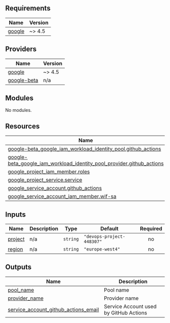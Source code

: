 

<!-- BEGIN_TF_DOCS -->
## Requirements

| Name | Version |
|------|---------|
| <a name="requirement_google"></a> [google](#requirement\_google) | ~> 4.5 |

## Providers

| Name | Version |
|------|---------|
| <a name="provider_google"></a> [google](#provider\_google) | ~> 4.5 |
| <a name="provider_google-beta"></a> [google-beta](#provider\_google-beta) | n/a |

## Modules

No modules.

## Resources

| Name | Type |
|------|------|
| [google-beta_google_iam_workload_identity_pool.github_actions](https://registry.terraform.io/providers/hashicorp/google-beta/latest/docs/resources/google_iam_workload_identity_pool) | resource |
| [google-beta_google_iam_workload_identity_pool_provider.github_actions](https://registry.terraform.io/providers/hashicorp/google-beta/latest/docs/resources/google_iam_workload_identity_pool_provider) | resource |
| [google_project_iam_member.roles](https://registry.terraform.io/providers/hashicorp/google/latest/docs/resources/project_iam_member) | resource |
| [google_project_service.service](https://registry.terraform.io/providers/hashicorp/google/latest/docs/resources/project_service) | resource |
| [google_service_account.github_actions](https://registry.terraform.io/providers/hashicorp/google/latest/docs/resources/service_account) | resource |
| [google_service_account_iam_member.wif-sa](https://registry.terraform.io/providers/hashicorp/google/latest/docs/resources/service_account_iam_member) | resource |

## Inputs

| Name | Description | Type | Default | Required |
|------|-------------|------|---------|:--------:|
| <a name="input_project"></a> [project](#input\_project) | n/a | `string` | `"devops-project-448307"` | no |
| <a name="input_region"></a> [region](#input\_region) | n/a | `string` | `"europe-west4"` | no |

## Outputs

| Name | Description |
|------|-------------|
| <a name="output_pool_name"></a> [pool\_name](#output\_pool\_name) | Pool name |
| <a name="output_provider_name"></a> [provider\_name](#output\_provider\_name) | Provider name |
| <a name="output_service_account_github_actions_email"></a> [service\_account\_github\_actions\_email](#output\_service\_account\_github\_actions\_email) | Service Account used by GitHub Actions |
<!-- END_TF_DOCS -->
